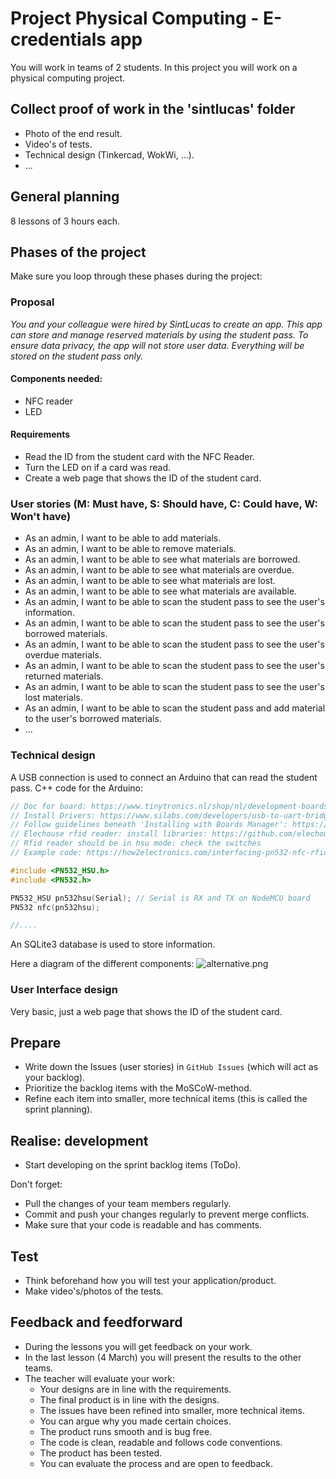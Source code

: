# Project Physical Computing - E-credentials app
You will work in teams of 2 students.
In this project you will work on a physical computing project.

## Collect proof of work in the 'sintlucas' folder
* Photo of the end result.
* Video's of tests.
* Technical design (Tinkercad, WokWi, ...).
* ...

## General planning
8 lessons of 3 hours each.

## Phases of the project
Make sure you loop through these phases during the project:

### Proposal 
*You and your colleague were hired by SintLucas to create an app.
This app can store and manage reserved materials by using the student pass.
To ensure data privacy, the app will not store user data.
Everything will be stored on the student pass only.*

#### Components needed:
* NFC reader
* LED

#### Requirements
* Read the ID from the student card with the NFC Reader.
* Turn the LED on if a card was read.
* Create a web page that shows the ID of the student card.

### User stories (M: Must have, S: Should have, C: Could have, W: Won't have)
- As an admin, I want to be able to add materials.
- As an admin, I want to be able to remove materials.
- As an admin, I want to be able to see what materials are borrowed.
- As an admin, I want to be able to see what materials are overdue.
- As an admin, I want to be able to see what materials are lost.
- As an admin, I want to be able to see what materials are available.
- As an admin, I want to be able to scan the student pass to see the user's information.
- As an admin, I want to be able to scan the student pass to see the user's borrowed materials.
- As an admin, I want to be able to scan the student pass to see the user's overdue materials.
- As an admin, I want to be able to scan the student pass to see the user's returned materials.
- As an admin, I want to be able to scan the student pass to see the user's lost materials.
- As an admin, I want to be able to scan the student pass and add material to the user's borrowed materials.
- ...

### Technical design
A USB connection is used to connect an Arduino that can read the student pass.
C++ code for the Arduino:

```cpp
// Doc for board: https://www.tinytronics.nl/shop/nl/development-boards/microcontroller-boards/met-wi-fi/esp8266-nodemcu-v2
// Install Drivers: https://www.silabs.com/developers/usb-to-uart-bridge-vcp-drivers
// Follow guidelines beneath 'Installing with Boards Manager': https://github.com/esp8266/Arduino
// Elechouse rfid reader: install libraries: https://github.com/elechouse/PN532
// Rfid reader should be in hsu mode: check the switches
// Example code: https://how2electronics.com/interfacing-pn532-nfc-rfid-module-with-arduino/

#include <PN532_HSU.h>
#include <PN532.h>

PN532_HSU pn532hsu(Serial); // Serial is RX and TX on NodeMCU board
PN532 nfc(pn532hsu);

//....

````

An SQLite3 database is used to store information.

Here a diagram of the different components:
![alternative.png](assets%2Falternative.png)

### User Interface design
Very basic, just a web page that shows the ID of the student card.

## Prepare
* Write down the Issues (user stories) in `GitHub Issues` (which will act as your backlog).
* Prioritize the backlog items with the MoSCoW-method. 
* Refine each item into smaller, more technical items (this is called the sprint planning).
  
## Realise: development
* Start developing on the sprint backlog items (ToDo).

Don't forget:
* Pull the changes of your team members regularly.
* Commit and push your changes regularly to prevent merge conflicts.
* Make sure that your code is readable and has comments.

## Test
* Think beforehand how you will test your application/product.
* Make video's/photos of the tests.

## Feedback and feedforward
* During the lessons you will get feedback on your work.
* In the last lesson (4 March) you will present the results to the other teams.
* The teacher will evaluate your work: 
  * Your designs are in line with the requirements.
  * The final product is in line with the designs.
  * The issues have been refined into smaller, more technical items.
  * You can argue why you made certain choices.
  * The product runs smooth and is bug free.
  * The code is clean, readable and follows code conventions.
  * The product has been tested.
  * You can evaluate the process and are open to feedback.

